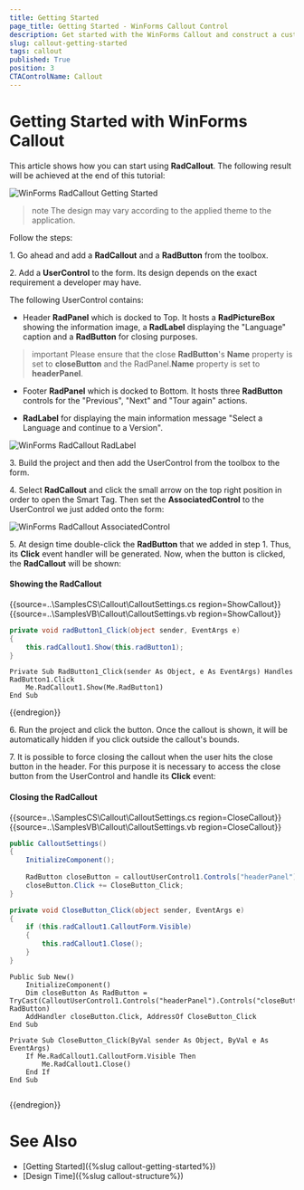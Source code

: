 ```yaml
---
title: Getting Started
page_title: Getting Started - WinForms Callout Control
description: Get started with the WinForms Callout and construct a custom notification hint with a UserControl.   
slug: callout-getting-started
tags: callout
published: True
position: 3 
CTAControlName: Callout
---
```


# Getting Started with WinForms Callout

This article shows how you can start using **RadCallout**. The following result will be achieved at the end of this tutorial:

![WinForms RadCallout Getting Started](images/callout-getting-started001.png)

>note The design may vary according to the applied theme to the application. 

Follow the steps:

1\. Go ahead and add a **RadCallout** and a **RadButton** from the toolbox.

2\. Add a **UserControl** to the form. Its design depends on the exact requirement a developer may have. 

The following UserControl contains:

* Header **RadPanel** which is docked to Top. It hosts a **RadPictureBox** showing the information image, a **RadLabel** displaying the "Language" caption and a **RadButton** for closing purposes. 

>important Please ensure that the close **RadButton**'s **Name** property is set to **closeButton** and the RadPanel.**Name** property is set to **headerPanel**.

* Footer **RadPanel** which is docked to Bottom. It hosts three **RadButton** controls for the "Previous", "Next" and "Tour again" actions.

* **RadLabel** for displaying the main information message "Select a Language and continue to a Version".

![WinForms RadCallout RadLabel](images/callout-getting-started002.png)

3\. Build the project and then add the UserControl from the toolbox to the form.

4\. Select **RadCallout** and click the small arrow on the top right position in order to open the Smart Tag. Then set the **AssociatedControl** to the UserControl we just added onto the form:

![WinForms RadCallout AssociatedControl](images/callout-getting-started003.png)

5\. At design time double-click the **RadButton** that we added in step 1. Thus, its **Click** event handler will be generated. Now, when the button is clicked, the **RadCallout** will be shown:

#### Showing the RadCallout

{{source=..\SamplesCS\Callout\CalloutSettings.cs region=ShowCallout}} 
{{source=..\SamplesVB\Callout\CalloutSettings.vb region=ShowCallout}} 

````C#
private void radButton1_Click(object sender, EventArgs e)
{
    this.radCallout1.Show(this.radButton1);
}

````
````VB.NET
Private Sub RadButton1_Click(sender As Object, e As EventArgs) Handles RadButton1.Click
    Me.RadCallout1.Show(Me.RadButton1)
End Sub

````

{{endregion}} 

6\. Run the project and click the button. Once the callout is shown, it will be automatically hidden if you click outside the callout's bounds. 

7\. It is possible to force closing the callout when the user hits the close button in the header. For this purpose it is necessary to access the close button from the UserControl and handle its **Click** event:

#### Closing the RadCallout

{{source=..\SamplesCS\Callout\CalloutSettings.cs region=CloseCallout}} 
{{source=..\SamplesVB\Callout\CalloutSettings.vb region=CloseCallout}} 

````C#
public CalloutSettings()
{
    InitializeComponent();
     
    RadButton closeButton = calloutUserControl1.Controls["headerPanel"].Controls["closeButton"] as RadButton;
    closeButton.Click += CloseButton_Click;
}

private void CloseButton_Click(object sender, EventArgs e)
{
    if (this.radCallout1.CalloutForm.Visible)
    {
        this.radCallout1.Close();
    }
}


````
````VB.NET
Public Sub New()
    InitializeComponent()
    Dim closeButton As RadButton = TryCast(CalloutUserControl1.Controls("headerPanel").Controls("closeButton"), RadButton)
    AddHandler closeButton.Click, AddressOf CloseButton_Click
End Sub

Private Sub CloseButton_Click(ByVal sender As Object, ByVal e As EventArgs)
    If Me.RadCallout1.CalloutForm.Visible Then
        Me.RadCallout1.Close()
    End If
End Sub


````

{{endregion}} 
 

# See Also

* [Getting Started]({%slug callout-getting-started%})
* [Design Time]({%slug callout-structure%}) 
 
        
